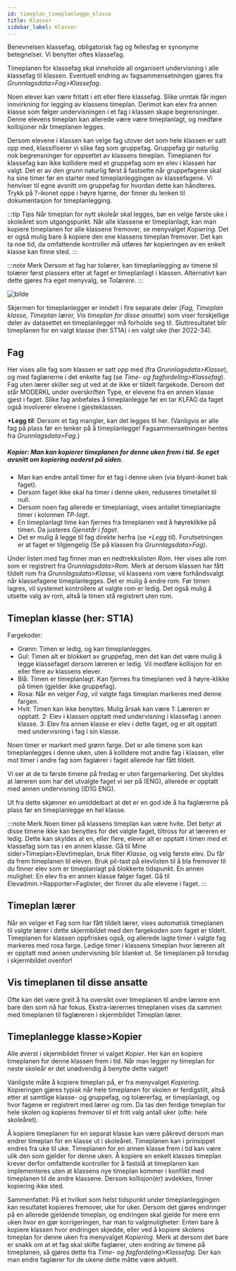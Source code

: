 ```yaml
---
id: timeplan_timeplanlegge_klasse
title: Klasser
sidebar_label: Klasser
---
```


Benevnelsen klassefag, obligatorisk fag og fellesfag er synonyme betegnelser. Vi benytter oftes klassefag. 

Timeplanen for klassefag skal inneholde all organisert undervisning i  alle klassefag til klassen. Eventuell endring av fagsammensetningen gjøres fra _Grunnlagsdata>Fag>Klassefag_. 

Noen elever kan være fritatt i ett eller flere klassefag. Slike unntak får ingen innvirkning for legging av klassens timeplan. 
Derimot kan elev fra annen klasse som følger undervisningen i et fag i klassen skape begrensninger. Denne elevens timeplan kan allerede være være timeplanlagt, og medføre kollisjoner når timeplanen legges.

Dersom elevene i klassen kan velge fag utover det som hele klassen er satt opp med, klassifiserer vi slike fag som gruppefag. Gruppefag gir naturlig nok begrensninger for oppsettet av klassens timeplan. Timeplanen for klassefag kan ikke kollidere med et gruppefag som en elev i klassen har valgt. Det er av den grunn naturlig først å fastsette når gruppefagene skal ha sine timer før en starter med timeplanleggingen av klassefagene. Vi henviser til egne avsnitt om gruppefag for hvordan dette kan håndteres. Trykk på ?-ikonet oppe i høyre hjørne, der finner du lenken til dokumentasjon for timeplanlegging.

:::tip Tips
Når timeplan for nytt skoleår skal legges, bør en velge første uke i skoleåret som utgangspunkt. Når alle klassene er timeplanlagt, kan man kopiere timeplanen for alle klassene fremover, se menyvalget _Kopiering_. Det er også mulig bare å kopiere den ene klassens timeplan fremover. Det kan ta noe tid, da omfattende kontroller må utføres før kopieringen av en enkelt klasse kan finne sted.
:::
 
:::note Merk
Dersom et fag har tolærer, kan timeplanlegging av timene til tolærer først plassers etter at faget er timeplanlagt i klassen. Alternativt kan dette gjøres fra eget menyvalg, se _Tolærere_.
:::

![bilde](https://user-images.githubusercontent.com/80097133/199968729-afd9263f-f419-46f6-a972-38fc4bd21e46.png)

Skjermen for timeplanlegger er inndelt i fire separate deler (_Fag, Timeplan klasse, Timeplan lærer, Vis timeplan for disse ansatte_) som viser forskjellige deler av datasettet en timeplanlegger må forholde seg til. Sluttresultatet blir timeplanen for en valgt klasse (her ST1A) i en valgt uke (her 2022-34).

## Fag
Her vises alle fag som klassen er satt opp med (fra _Grunnlagsdata>Klasse_), og med faglærerne i det enkelte fag (se _Time- og fagfordeling>Klassefag_). 
Fag uten lærer skiller seg ut ved at de ikke er tildelt fargekode. Dersom det står MODERKL under overskriften Type, er elevene fra en annen klasse gjest i faget. Slike fag anbefales å timeplanlegge før en tar KLFAG da faget også involverer elevene i gjesteklassen.


**+Legg til**: Dersom et fag mangler, kan det legges til her. (Vanligvis er alle fag på plass før en tenker på å timeplanlegge! Fagsammensetningen hentes fra _Grunnlagsdata>Fag_.)

##### Kopier: Man kan kopierer timeplanen for denne uken frem i tid. Se eget avsnitt om kopiering nederst på siden.

- Man kan endre antall timer for et fag i denne uken (via blyant-ikonet bak faget). 
- Dersom faget ikke skal ha timer i denne uken, reduseres timetallet til null. 
- Dersom noen fag allerede er timeplanlagt, vises antallet timeplanlagte timer i kolonnen _TP-lagt_. 
- En timeplanlagt time kan fjernes fra timeplanen ved å høyreklikke på timen. Da justeres _Gjenstår i faget_.
- Det er mulig å legge til fag direkte herfra (se _+Legg til_). Forutsetningen er at faget er tilgjengelig (Se på klassen fra _Grunnlagsdata>Fag_).

Under listen med fag finner man en nedtrekkslisten _Rom_. Her vises alle rom som er registrert fra _Grunnlagsdata>Rom_. Merk at dersom klassen har fått tildelt rom fra _Grunnlagsdata>Klasse_, vil klassens rom være forhåndsvalgt når klassefagene timeplanlegges. Det er mulig å endre rom. Før timen lagres, vil systemet kontrollere at valgte rom er ledig. Det også mulig å utsette valg av rom, altså la timen stå registrert uten rom.

## Timeplan klasse (her: ST1A)
Fargekoder:
- Grønn: Timen er ledig, og kan timeplanlegges.
- Gul: Timen alt er blokkert av gruppefag, men det kan det være mulig å legge klassefaget dersom læreren er ledig. Vil medføre kollisjon for en eller flere av    klassens elever.
- Blå:  Timen er timeplanlagt. Kan fjernes fra timeplanen ved å høyre-klikke på timen (gjelder ikke gruppefag).
- Rosa: Når en velger _Fag_, vil valgte fags timeplan markeres med denne fargen.
- Hvit: Timen kan ikke benyttes. Mulig årsak kan være 1: Læreren er opptatt. 2: Elev i klassen opptatt med undervisning i klassefag i annen klasse. 3: Elev fra annen klasse er elev i dette faget, og er alt opptatt med undervisning i fag i sin klasse.

Noen timer er markert med grønn farge. Det er alle timene som kan timeplanlegges i denne uken, uten å kollidere mot andre fag i klassen, eller mot timer i andre fag som faglærer i faget allerede har fått tildelt. 

Vi ser at de to første timene på fredag er uten fargemarkering. Det skyldes at læreren som har det utvalgte faget vi ser på (ENG), allerede er opptatt med annen undervisning (ID1G ENG). 

Ut fra dette skjønner en umiddelbart at det er en god ide å  ha faglærerne på plass før en timeplanlegge en hel klasse.

:::note  Merk
Noen timer på klassens timeplan kan være hvite. Det betyr at disse timene ikke kan benyttes for det valgte faget, tiltross for at læreren er ledig. Dette kan skyldes at en, eller flere, elever alt er opptatt i timen med et klassefag som tas i en annen klasse. Gå til Mine sider>Timeplan>Elevtimeplan, bruk filter _Klasse_, og velg første elev. Du får da frem timeplanen til eleven. Bruk pil-tast på elevlisten til å bla fremover til du finner elev som er timeplanlagt på blokkerte tidspunkt. En annen mulighet: En elev fra en annen klasse følger faget. Gå til Elevadmin.>Rapporter>Faglister, der finner du alle elevene i faget.
:::

## Timeplan lærer
Når en velger et Fag som har fått tildelt lærer, vises automatisk timeplanen til valgte lærer i dette skjermbildet med den fargekoden som faget er tildelt. Timeplanen for klassen oppfriskes også, og allerede lagte timer i valgte fag markeres med rosa farge. Ledige timer i klassens timeplan hvor læreren alt er opptatt med annen undervisning blir blanket ut. Se timeplanen på torsdag i skjermbildet ovenfor!

## Vis timeplanen til disse ansatte
Ofte kan det være greit å ha oversikt over timeplanen til andre lærere enn bare den som nå har fokus. Ekstra-lærernes timeplanen vises da sammen med timeplanen til faglæreren i skjermbildet Timeplan lærer.

## Timeplanlegge klasse>Kopier

Alle øverst i skjermbildet finner vi valget _Kopier_. Her kan en kopiere timeplanen for denne klassen frem i tid. Når man legger ny timeplan for neste skoleår er det unødvendig å benytte dette valget!

Vanligste måte å kopiere timeplan på, er fra menyvalget _Kopiering_. Kopieringen gjøres typisk når hele timeplanen for skolen er ferdigstilt, altså etter at samtlige klasse- og gruppefag, og tolærerfag, er timeplanlagt, og hvor fagene er registrert med lærer og rom. Da tas den ferdige timeplan for hele skolen og kopieres fremover til et fritt valg antall uker (ofte: hele skoleåret). 

Å kopiere timeplanen for en separat klasse kan være påkrevd dersom man endrer timeplan for en klasse ut i skoleåret. Timeplanen kan i prinsippet endres fra uke til uke. Timeplanen for en annen klasse frem i tid kan være ulik den som gjelder for denne uken. Å kopiere en enkelt klasses timeplan krever derfor omfattende kontroller for å fastslå at timeplanen kan implementeres uten at klassens nye timeplan kommer i konflikt med timeplanen til de andre klassene. Dersom kollisjon(er) avdekkes, finner kopiering ikke sted.

Sammenfattet: På et hvilket som helst tidspunkt under timeplanleggingen kan resultatet kopieres fremover, uke for uker. Dersom det gjøres endringer på en allerede gjeldende timeplan, og endringen skal gjelde for mere enn uken hvor en gjør korrigeringen, har man to valgmuligheter: Enten bare å kopiere klassen hvor endringen skjedde, eller ved å kopiere skolens timeplan for denne uken fra menyvalget _Kopiering_. Merk at dersom det bare er snakk om at et fag skal skifte faglærer, uten endring av timene på timeplanen, så gjøres dette fra _Time- og fagfordeling>Klassefag_. Der kan man endre faglærer for de ukene dette måtte være aktuelt.
 
